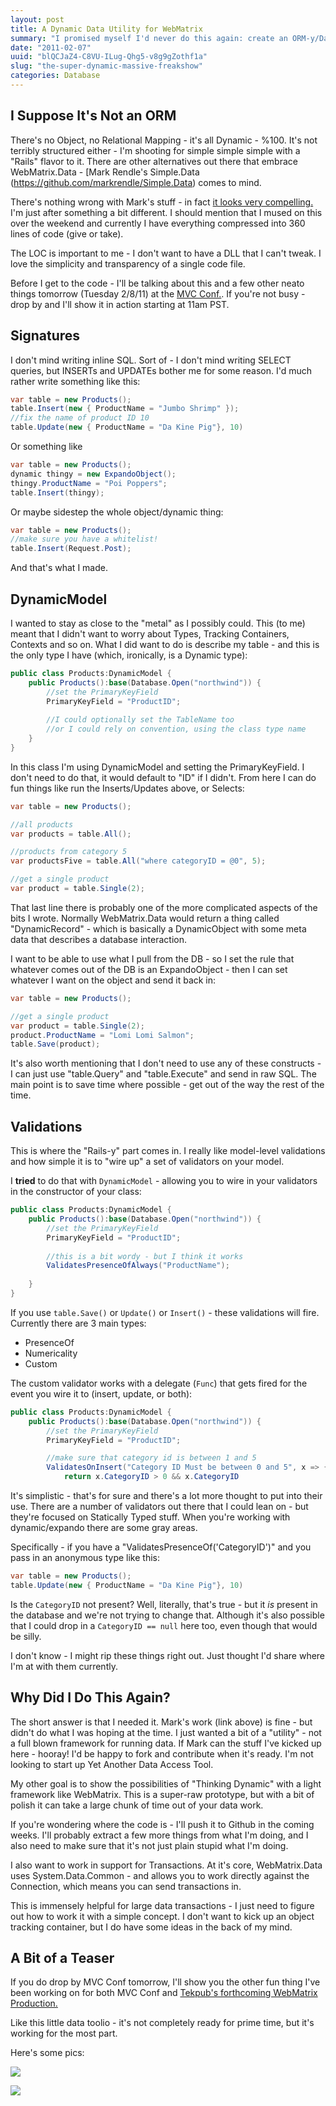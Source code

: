 ```yaml
---
layout: post
title: A Dynamic Data Utility for WebMatrix
summary: "I promised myself I'd never do this again: create an ORM-y/Data Tool for .NET. But I needed some utilities for some work I'm doing, and I extracted the databits because I can't help myself. I like to share - mom taught me right."
date: "2011-02-07"
uuid: "blQCJaZ4-C8VU-ILug-Qhg5-v8g9gZothf1a"
slug: "the-super-dynamic-massive-freakshow"
categories: Database
---
```


## I Suppose It's Not an ORM


There's no Object, no Relational Mapping - it's all Dynamic - %100. It's not terribly structured either - I'm shooting for simple simple simple with a "Rails" flavor to it. There are other alternatives out there that embrace WebMatrix.Data - [Mark Rendle's Simple.Data (https://github.com/markrendle/Simple.Data) comes to mind.

There's nothing wrong with Mark's stuff - in fact [it looks very compelling.](http://blog.markrendle.net/2010/08/05/introducing-simple-data/) I'm just after something a bit different. I should mention that I mused on this over the weekend and currently I have everything compressed into 360 lines of code (give or take).

The LOC is important to me - I don't want to have a DLL that I can't tweak. I love the simplicity and transparency of a single code file.

Before I get to the code - I'll be talking about this and a few other neato things tomorrow (Tuesday 2/8/11) at the [MVC Conf.](http://www.mvcconf.com/). If you're not busy - drop by and I'll show it in action starting at 11am PST.

## Signatures

I don't mind writing inline SQL. Sort of - I don't mind writing SELECT queries, but INSERTs and UPDATEs bother me for some reason. I'd much rather write something like this:

```csharp
var table = new Products();
table.Insert(new { ProductName = "Jumbo Shrimp" });
//fix the name of product ID 10
table.Update(new { ProductName = "Da Kine Pig"}, 10)
```

Or something like

```csharp
var table = new Products();
dynamic thingy = new ExpandoObject();
thingy.ProductName = "Poi Poppers";
table.Insert(thingy);
```

Or maybe sidestep the whole object/dynamic thing:

```csharp
var table = new Products();
//make sure you have a whitelist!
table.Insert(Request.Post);
```

And that's what I made.

## DynamicModel


I wanted to stay as close to the "metal" as I possibly could. This (to me) meant that I didn't want to worry about Types, Tracking Containers, Contexts and so on. What I did want to do is describe my table - and this is the only type I have (which, ironically, is a Dynamic type):

```csharp
public class Products:DynamicModel {
    public Products():base(Database.Open("northwind")) {
        //set the PrimaryKeyField
        PrimaryKeyField = "ProductID";
        
        //I could optionally set the TableName too
        //or I could rely on convention, using the class type name
    }
}
```

In this class I'm using DynamicModel and setting the PrimaryKeyField. I don't need to do that, it would default to "ID" if I didn't. From here I can do fun things like run the Inserts/Updates above, or Selects:

```csharp
var table = new Products();

//all products
var products = table.All();

//products from category 5
var productsFive = table.All("where categoryID = @0", 5);

//get a single product
var product = table.Single(2);
```

That last line there is probably one of the more complicated aspects of the bits I wrote. Normally WebMatrix.Data would return a thing called "DynamicRecord" - which is basically a DynamicObject with some meta data that describes a database interaction.

I want to be able to use what I pull from the DB - so I set the rule that whatever comes out of the DB is an ExpandoObject - then I can set whatever I want on the object and send it back in:

```csharp
var table = new Products();

//get a single product
var product = table.Single(2);
product.ProductName = "Lomi Lomi Salmon";
table.Save(product);
```

It's also worth mentioning that I don't need to use any of these constructs - I can just use "table.Query" and "table.Execute" and send in raw SQL. The main point is to save time where possible - get out of the way the rest of the time.

## Validations


This is where the "Rails-y" part comes in. I really like model-level validations and how simple it is to "wire up" a set of validators on your model.

I **tried** to do that with `DynamicModel` - allowing you to wire in your validators in the constructor of your class:

```csharp
public class Products:DynamicModel {
    public Products():base(Database.Open("northwind")) {
        //set the PrimaryKeyField
        PrimaryKeyField = "ProductID";
        
        //this is a bit wordy - but I think it works
        ValidatesPresenceOfAlways("ProductName");
        
    }
}
```

If you use `table.Save()` or `Update()` or `Insert()` - these validations will fire. Currently there are 3 main types:

 - PresenceOf
 - Numericality
 - Custom
 
The custom validator works with a delegate (`Func`) that gets fired for the event you wire it to (insert, update, or both):

```csharp
public class Products:DynamicModel {
    public Products():base(Database.Open("northwind")) {
        //set the PrimaryKeyField
        PrimaryKeyField = "ProductID";

        //make sure that category id is between 1 and 5
        ValidatesOnInsert("Category ID Must be between 0 and 5", x => {
            return x.CategoryID > 0 && x.CategoryID 

```
It's simplistic - that's for sure and there's a lot more thought to put into their use. There are a number of validators out there that I could lean on - but they're focused on Statically Typed stuff. When you're working with dynamic/expando there are some gray areas.

Specifically - if you have a "ValidatesPresenceOf('CategoryID')" and you pass in an anonymous type like this:

```csharp
var table = new Products();
table.Update(new { ProductName = "Da Kine Pig"}, 10)
```

Is the `CategoryID` not present? Well, literally, that's true - but it *is* present in the database and we're not trying to change that. Although it's also possible that I could drop in a `CategoryID == null` here too, even though that would be silly.

I don't know - I might rip these things right out. Just thought I'd share where I'm at with them currently.

## Why Did I Do This Again?


The short answer is that I needed it. Mark's work (link above) is fine - but didn't do what I was hoping at the time. I just wanted a bit of a "utility" - not a full blown framework for running data. If Mark can the stuff I've kicked up here - hooray! I'd be happy to fork and contribute when it's ready. I'm not looking to start up Yet Another Data Access Tool.

My other goal is to show the possibilities of "Thinking Dynamic" with a light framework like WebMatrix. This is a super-raw prototype, but with a bit of polish it can take a large chunk of time out of your data work.

If you're wondering where the code is - I'll push it to Github in the coming weeks. I'll probably extract a few more things from what I'm doing, and I also need to make sure that it's not just plain stupid what I'm doing.

I also want to work in support for Transactions. At it's core, WebMatrix.Data uses System.Data.Common - and allows you to work directly against the Connection, which means you can send transactions in.

This is immensely helpful for large data transactions - I just need to figure out how to work it with a simple concept. I don't want to kick up an object tracking container, but I do have some ideas in the back of my mind.

## A Bit of a Teaser


If you do drop by MVC Conf tomorrow, I'll show you the other fun thing I've been working on for both MVC Conf and [Tekpub's forthcoming WebMatrix Production.](http://tekpub.com)
  
Like this little data toolio - it's not completely ready for prime time, but it's working for the most part.

Here's some pics:

![](http://rob.conery.io/img/massive-test.png)

![](http://rob.conery.io/img/massive-results.png)